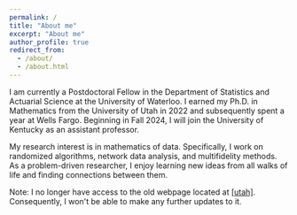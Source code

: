 ```yaml
---
permalink: /
title: "About me"
excerpt: "About me"
author_profile: true
redirect_from: 
  - /about/
  - /about.html
---
```

<p>
I am currently a Postdoctoral Fellow in the Department of Statistics and Actuarial Science at the University of Waterloo. I earned my Ph.D. in Mathematics from the University of Utah in 2022 and subsequently spent a year at Wells Fargo. Beginning in Fall 2024, I will join the University of Kentucky as an assistant professor.
</p>

<p>
My research interest is in mathematics of data. Specifically, I work on randomized algorithms, network data analysis, and multifidelity methods. As a problem-driven researcher, I enjoy learning new ideas from all walks of life and finding connections between them. 
</p>

<p>
Note: I no longer have access to the old webpage located at <a href="https://www.math.utah.edu/~yxu/">[utah]</a>. Consequently, I won't be able to make any further updates to it.
</p>

<p>




</p>


<p>

  
</p>


<p>


  
</p>




<script type='text/javascript' id='clustrmaps' src='//cdn.clustrmaps.com/map_v2.js?cl=080808&w=230&t=n&d=2oex5D8qKbBfWJUKlE7fKLMjNMnbSwuTVbAniKBUy8w&co=ffffff&cmo=3acc3a&cmn=ff5353&ct=808080'></script>
